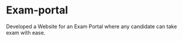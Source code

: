 # Exam-portal
Developed a Website for an Exam Portal where any candidate can take exam with ease.


